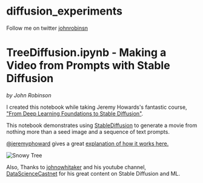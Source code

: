 # diffusion_experiments

Follow me on twitter [johnrobinsn](https://twitter.com/johnrobinsn)

# TreeDiffusion.ipynb - Making a Video from Prompts with Stable Diffusion

_by John Robinson_

I created this notebook while taking Jeremy Howards's fantastic course, ["From Deep Learning Foundations to Stable Diffusion"](https://www.fast.ai/posts/part2-2022.html).

This notebook demonstrates using [StableDiffusion](https://stability.ai/blog/stable-diffusion-public-release) to generate a movie from nothing more than a seed image and a sequence of text prompts.

[@jeremyphoward](https://twitter.com/jeremyphoward) gives a great [explanation of how it works here.](https://twitter.com/jeremyphoward/status/1583667503091548161)


![Snowy Tree](https://github.com/johnrobinsn/diffusion_experiments/blob/main/images/tree_snow.png?raw=true)

Also, Thanks to [johnowhitaker](https://twitter.com/johnowhitaker) and his youtube channel, [DataScienceCastnet](https://www.youtube.com/channel/UCP6gT9X2oXYcssfZu05RV2g) for his great content on Stable Diffusion and ML.